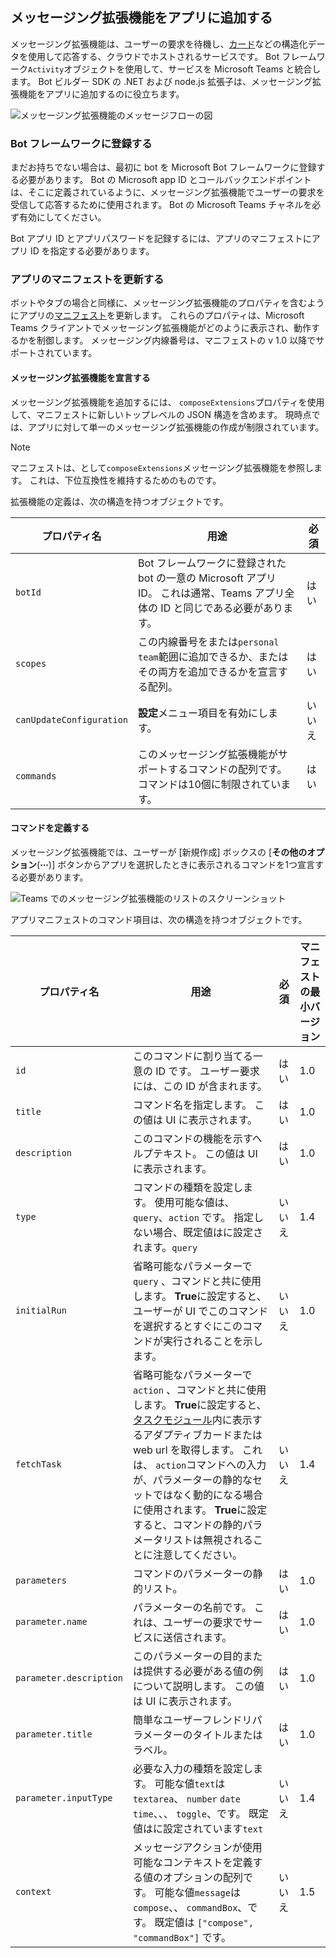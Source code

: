 ## <a name="add-a-messaging-extension-to-your-app"></a>メッセージング拡張機能をアプリに追加する

メッセージング拡張機能は、ユーザーの要求を待機し、[カード](~/task-modules-and-cards/what-are-cards.md)などの構造化データを使用して応答する、クラウドでホストされるサービスです。 Bot フレームワーク`Activity`オブジェクトを使用して、サービスを Microsoft Teams と統合します。 Bot ビルダー SDK の .NET および node.js 拡張子は、メッセージング拡張機能をアプリに追加するのに役立ちます。

![メッセージング拡張機能のメッセージフローの図](~/assets/images/compose-extensions/ceflow.png)

### <a name="register-in-the-bot-framework"></a>Bot フレームワークに登録する

まだお持ちでない場合は、最初に bot を Microsoft Bot フレームワークに登録する必要があります。 Bot の Microsoft app ID とコールバックエンドポイントは、そこに定義されているように、メッセージング拡張機能でユーザーの要求を受信して応答するために使用されます。 Bot の Microsoft Teams チャネルを必ず有効にしてください。

Bot アプリ ID とアプリパスワードを記録するには、アプリのマニフェストにアプリ ID を指定する必要があります。

### <a name="update-your-app-manifest"></a>アプリのマニフェストを更新する

ボットやタブの場合と同様に、メッセージング拡張機能のプロパティを含むようにアプリの[マニフェスト](~/resources/schema/manifest-schema.md#composeextensions)を更新します。 これらのプロパティは、Microsoft Teams クライアントでメッセージング拡張機能がどのように表示され、動作するかを制御します。 メッセージング内線番号は、マニフェストの v 1.0 以降でサポートされています。

#### <a name="declare-your-messaging-extension"></a>メッセージング拡張機能を宣言する

メッセージング拡張機能を追加するには、 `composeExtensions`プロパティを使用して、マニフェストに新しいトップレベルの JSON 構造を含めます。 現時点では、アプリに対して単一のメッセージング拡張機能の作成が制限されています。

> [!NOTE]
> マニフェストは、として`composeExtensions`メッセージング拡張機能を参照します。 これは、下位互換性を維持するためのものです。

拡張機能の定義は、次の構造を持つオブジェクトです。

| プロパティ名 | 用途 | 必須 |
|---|---|---|
| `botId` | Bot フレームワークに登録された bot の一意の Microsoft アプリ ID。 これは通常、Teams アプリ全体の ID と同じである必要があります。 | はい |
| `scopes` | この内線番号をまたは`personal` `team`範囲に追加できるか、またはその両方を追加できるかを宣言する配列。 | はい |
| `canUpdateConfiguration` | **設定**メニュー項目を有効にします。 | いいえ |
| `commands` | このメッセージング拡張機能がサポートするコマンドの配列です。 コマンドは10個に制限されています。 | はい |

#### <a name="define-commands"></a>コマンドを定義する

メッセージング拡張機能では、ユーザーが [新規作成] ボックスの [**その他のオプション**(**&#8943;**)] ボタンからアプリを選択したときに表示されるコマンドを1つ宣言する必要があります。

![Teams でのメッセージング拡張機能のリストのスクリーンショット](~/assets/images/compose-extensions/compose-extension-list.png)

アプリマニフェストのコマンド項目は、次の構造を持つオブジェクトです。

| プロパティ名 | 用途 | 必須 | マニフェストの最小バージョン |
|---|---|---|---|
| `id` | このコマンドに割り当てる一意の ID です。 ユーザー要求には、この ID が含まれます。 | はい | 1.0 |
| `title` | コマンド名を指定します。 この値は UI に表示されます。 | はい | 1.0 |
| `description` | このコマンドの機能を示すヘルプテキスト。 この値は UI に表示されます。 | はい | 1.0 |
| `type` | コマンドの種類を設定します。 使用可能な値は、`query`、`action` です。 指定しない場合、既定値はに設定されます。`query` | いいえ | 1.4 |
| `initialRun` | 省略可能なパラメーターで`query` 、コマンドと共に使用します。 **True**に設定すると、ユーザーが UI でこのコマンドを選択するとすぐにこのコマンドが実行されることを示します。 | いいえ | 1.0 |
| `fetchTask` | 省略可能なパラメーターで`action` 、コマンドと共に使用します。 **True**に設定すると、[タスクモジュール](~/task-modules-and-cards/what-are-task-modules.md)内に表示するアダプティブカードまたは web url を取得します。 これは、 `action`コマンドへの入力が、パラメーターの静的なセットではなく動的になる場合に使用されます。 **True**に設定すると、コマンドの静的パラメータリストは無視されることに注意してください。 | いいえ | 1.4 |
| `parameters` | コマンドのパラメーターの静的リスト。 | はい | 1.0 |
| `parameter.name` | パラメーターの名前です。 これは、ユーザーの要求でサービスに送信されます。 | はい | 1.0 |
| `parameter.description` | このパラメーターの目的または提供する必要がある値の例について説明します。 この値は UI に表示されます。 | はい | 1.0 |
| `parameter.title` | 簡単なユーザーフレンドリパラメーターのタイトルまたはラベル。 | はい | 1.0 |
| `parameter.inputType` | 必要な入力の種類を設定します。 可能な値`text`は`textarea`、 `number` `date` `time`、、、 `toggle`、です。 既定値はに設定されています`text` | いいえ | 1.4 |
| `context` | メッセージアクションが使用可能なコンテキストを定義する値のオプションの配列です。 可能な値`message`は`compose`、、 `commandBox`、です。 既定値は `["compose", "commandBox"]` です。 | いいえ | 1.5 |
